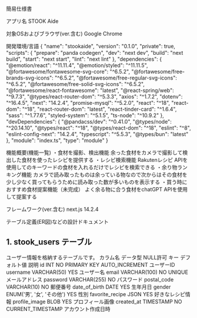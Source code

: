 簡易仕様書

アプリ名
STOOK Aide

対象OSおよびブラウザ(ver.含む)
Google Chrome

開発環境/言語
{
  "name": "stookaide",
  "version": "0.1.0",
  "private": true,
  "scripts": {
    "prepare": "panda codegen",
    "dev": "next dev",
    "build": "next build",
    "start": "next start",
    "lint": "next lint"
  },
  "dependencies": {
    "@emotion/react": "^11.11.4",
    "@emotion/styled": "^11.11.5",
    "@fortawesome/fontawesome-svg-core": "^6.5.2",
    "@fortawesome/free-brands-svg-icons": "^6.5.2",
    "@fortawesome/free-regular-svg-icons": "^6.5.2",
    "@fortawesome/free-solid-svg-icons": "^6.5.2",
    "@fortawesome/react-fontawesome": "latest",
    "@react-spring/web": "^9.7.3",
    "@types/react-router-dom": "^5.3.3",
    "axios": "^1.7.2",
    "dotenv": "^16.4.5",
    "next": "14.2.4",
    "promise-mysql": "^5.2.0",
    "react": "^18",
    "react-dom": "^18",
    "react-router-dom": "latest",
    "react-tinder-card": "^1.6.4",
    "sass": "^1.77.6",
    "styled-system": "^5.1.5",
    "ts-node": "^10.9.2"
  },
  "devDependencies": {
    "@pandacss/dev": "^0.41.0",
    "@types/node": "^20.14.10",
    "@types/react": "^18",
    "@types/react-dom": "^18",
    "eslint": "^8",
    "eslint-config-next": "14.2.4",
    "typescript": "^5.5.3",
    "@types/bun": "latest"
  },
  "module": "index.ts",
  "type": "module"
}

機能概要(機能一覧)
・食材を撮影、検出機能
    余った食材をカメラで撮影して検出した食材を使ったレシピを提供する
・レシピ検索機能
    Rakutenレシピ APIを使用してのキーワードの食材を入れるだけでレシピを検索できる
・余り物ランキング機能
    カメラで読み取ったものは余っている物なので次からはその食材を少し少なく買ってもらうために読み取った数が多いものを表示する
・買う時におすすめ食材提案機能（未完成）
    よく余る物に合う食材をchatGPT APIを使用して提案する

フレームワーク(ver.含む)
next.js 14.2.4

テーブル定義(ER図)などの設計ドキュメント

## 1. stook_users テーブル
ユーザー情報を格納するテーブルです。
カラム名	データ型	NULL許可	キー	デフォルト値	説明
id	INT	NO	PRIMARY KEY	AUTO_INCREMENT	ユーザーID
username	VARCHAR(50)	YES			ユーザー名
email	VARCHAR(100)	NO	UNIQUE		メールアドレス
password	VARCHAR(255)	NO			パスワード
postal_code	VARCHAR(10)	NO			郵便番号
date_of_birth	DATE	YES			生年月日
gender	ENUM('男', '女', 'その他')	YES			性別
favorite_recipe	JSON	YES			好きなレシピ情報
profile_image	BLOB	YES			プロフィール画像
created_at	TIMESTAMP	NO		CURRENT_TIMESTAMP	アカウント作成日時
